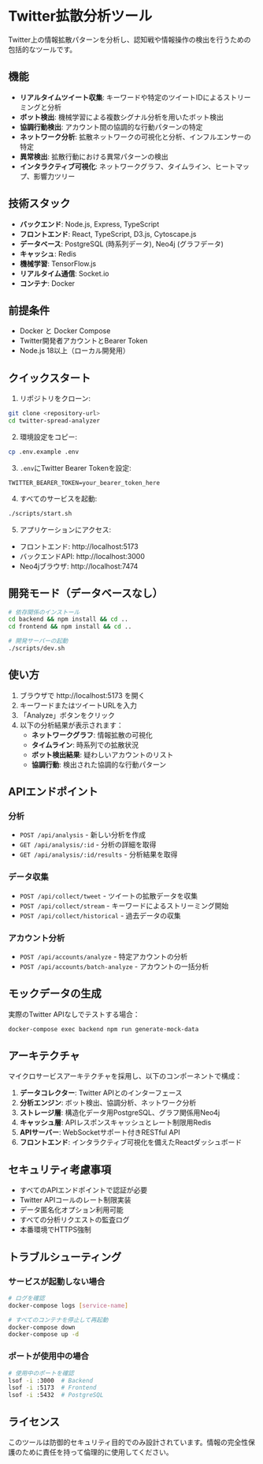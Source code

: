 # Twitter拡散分析ツール

Twitter上の情報拡散パターンを分析し、認知戦や情報操作の検出を行うための包括的なツールです。

## 機能

- **リアルタイムツイート収集**: キーワードや特定のツイートIDによるストリーミングと分析
- **ボット検出**: 機械学習による複数シグナル分析を用いたボット検出
- **協調行動検出**: アカウント間の協調的な行動パターンの特定
- **ネットワーク分析**: 拡散ネットワークの可視化と分析、インフルエンサーの特定
- **異常検出**: 拡散行動における異常パターンの検出
- **インタラクティブ可視化**: ネットワークグラフ、タイムライン、ヒートマップ、影響力ツリー

## 技術スタック

- **バックエンド**: Node.js, Express, TypeScript
- **フロントエンド**: React, TypeScript, D3.js, Cytoscape.js
- **データベース**: PostgreSQL (時系列データ), Neo4j (グラフデータ)
- **キャッシュ**: Redis
- **機械学習**: TensorFlow.js
- **リアルタイム通信**: Socket.io
- **コンテナ**: Docker

## 前提条件

- Docker と Docker Compose
- Twitter開発者アカウントとBearer Token
- Node.js 18以上（ローカル開発用）

## クイックスタート

1. リポジトリをクローン:
```bash
git clone <repository-url>
cd twitter-spread-analyzer
```

2. 環境設定をコピー:
```bash
cp .env.example .env
```

3. `.env`にTwitter Bearer Tokenを設定:
```
TWITTER_BEARER_TOKEN=your_bearer_token_here
```

4. すべてのサービスを起動:
```bash
./scripts/start.sh
```

5. アプリケーションにアクセス:
- フロントエンド: http://localhost:5173
- バックエンドAPI: http://localhost:3000
- Neo4jブラウザ: http://localhost:7474

## 開発モード（データベースなし）

```bash
# 依存関係のインストール
cd backend && npm install && cd ..
cd frontend && npm install && cd ..

# 開発サーバーの起動
./scripts/dev.sh
```

## 使い方

1. ブラウザで http://localhost:5173 を開く
2. キーワードまたはツイートURLを入力
3. 「Analyze」ボタンをクリック
4. 以下の分析結果が表示されます：
   - **ネットワークグラフ**: 情報拡散の可視化
   - **タイムライン**: 時系列での拡散状況
   - **ボット検出結果**: 疑わしいアカウントのリスト
   - **協調行動**: 検出された協調的な行動パターン

## APIエンドポイント

### 分析
- `POST /api/analysis` - 新しい分析を作成
- `GET /api/analysis/:id` - 分析の詳細を取得
- `GET /api/analysis/:id/results` - 分析結果を取得

### データ収集
- `POST /api/collect/tweet` - ツイートの拡散データを収集
- `POST /api/collect/stream` - キーワードによるストリーミング開始
- `POST /api/collect/historical` - 過去データの収集

### アカウント分析
- `POST /api/accounts/analyze` - 特定アカウントの分析
- `POST /api/accounts/batch-analyze` - アカウントの一括分析

## モックデータの生成

実際のTwitter APIなしでテストする場合：

```bash
docker-compose exec backend npm run generate-mock-data
```

## アーキテクチャ

マイクロサービスアーキテクチャを採用し、以下のコンポーネントで構成：

1. **データコレクター**: Twitter APIとのインターフェース
2. **分析エンジン**: ボット検出、協調分析、ネットワーク分析
3. **ストレージ層**: 構造化データ用PostgreSQL、グラフ関係用Neo4j
4. **キャッシュ層**: APIレスポンスキャッシュとレート制限用Redis
5. **APIサーバー**: WebSocketサポート付きRESTful API
6. **フロントエンド**: インタラクティブ可視化を備えたReactダッシュボード

## セキュリティ考慮事項

- すべてのAPIエンドポイントで認証が必要
- Twitter APIコールのレート制限実装
- データ匿名化オプション利用可能
- すべての分析リクエストの監査ログ
- 本番環境でHTTPS強制

## トラブルシューティング

### サービスが起動しない場合

```bash
# ログを確認
docker-compose logs [service-name]

# すべてのコンテナを停止して再起動
docker-compose down
docker-compose up -d
```

### ポートが使用中の場合

```bash
# 使用中のポートを確認
lsof -i :3000  # Backend
lsof -i :5173  # Frontend
lsof -i :5432  # PostgreSQL
```

## ライセンス

このツールは防御的セキュリティ目的でのみ設計されています。情報の完全性保護のために責任を持って倫理的に使用してください。